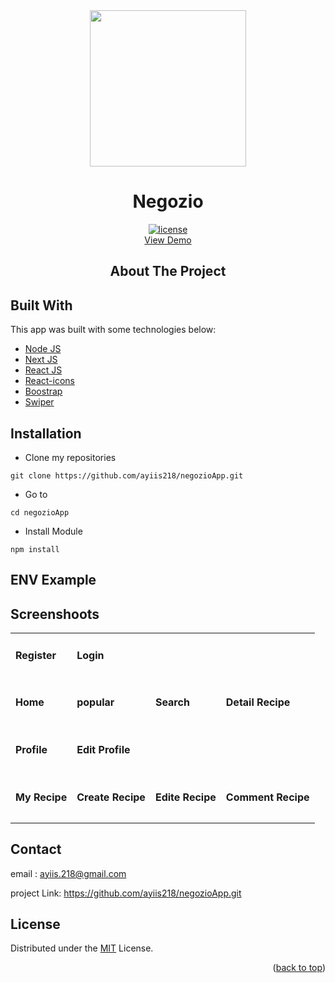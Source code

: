 
<!-- PROJECT LOGO -->

<div align="center">

<img src="https://i.postimg.cc/KzprWNzq/shopping-bag-1.png" align="center" width="250" height="auto" />
  <h1>Negozio</h1>
  
  [![license](https://img.shields.io/github/license/dec0dOS/amazing-github-template.svg?style=flat-square)](LICENSE)
  </br>
   <a href="https://negozioapp.netlify.app/">View Demo</a>
  <h2>About The Project</h2>
</div>

## Built With
This app was built with some technologies below:
- [Node JS](https://nodejs.org/en/)
- [Next JS](https://nextjs.org/)
- [React JS](https://reactjs.com/)
- [React-icons](https://react-icons.github.io/react-icons/)
- [Boostrap](https://getbootstrap.com/)
- [Swiper](https://swiperjs.com/react)

## Installation

- Clone my repositories
```
git clone https://github.com/ayiis218/negozioApp.git
```

- Go to
```
cd negozioApp
```

- Install Module
```
npm install
```

## ENV Example


## Screenshoots

<p align="center" display=flex>

<table>

<tr>
<td><h4 style="margin-buttom:8px">Register</h4></td>
<td><h4 style="margin-buttom:8px">Login</h4></td>
</tr>
<tr>
<td></td>
<td></td>
</tr>
<tr>
<td><h4 style="margin-buttom:8px">Home</h4></td>
<td><h4 style="margin-buttom:8px">popular</h4></td>
<td><h4 style="margin-buttom:8px">Search</h4></td>
<td><h4 style="margin-buttom:8px">Detail Recipe</h4></td>
</tr>
<tr>
<td></td>
<td></td>
</tr>
<tr>
<td><h4 style="margin-buttom:8px">Profile</h4></td>
<td colspan="3"><h4 style="margin-buttom:8px">Edit Profile</h4></td>
</tr>
<tr>
<td></td>
<td></td>
</tr>
<tr>
<td><h4 style="margin-buttom:8px">My Recipe</h4></td>
<td><h4 style="margin-buttom:8px">Create Recipe</h4></td>
<td><h4 style="margin-buttom:8px">Edite Recipe</h4></td>
<td><h4 style="margin-buttom:8px">Comment Recipe</h4></td>
</tr>
<tr>
<td></td>
<td></td>
</tr>
</table>

## Contact

email : ayiis.218@gmail.com

project Link: https://github.com/ayiis218/negozioApp.git

## License
Distributed under the [MIT](/LICENSE) License.
<p align="right">(<a href="#top">back to top</a>)</p>
